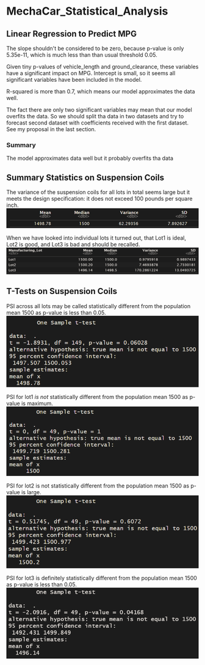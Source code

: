 # MechaCar_Statistical_Analysis

## Linear Regression to Predict MPG

The slope shouldn't be considered to be zero, because p-value is only 5.35e-11, which is much less than than usual threshold 0.05.

Given tiny p-values of vehicle_length and ground_clearance, these variables have a significant impact on MPG. Intercept is small, so it seems all significant variables have been included in the model.

R-squared is more than 0.7, which means our model approximates the data well.

The fact there are only two significant variables may mean that our model overfits the data. So we should split tha data in two datasets and try to forecast second dataset with coefficients received with the first dataset. See my proposal in the last section.

### Summary

The model approximates data well but it probably overfits tha data

## Summary Statistics on Suspension Coils

The variance of the suspension coils for all lots in total seems large but it meets the design specification: it does not exceed 100 pounds per square inch.
![](./analysis/total_summary.png)

When we have looked into individual lots it turned out, that Lot1 is ideal, Lot2 is good, and Lot3 is bad and should be recalled.
![](./analysis/lot_summary.png)

## T-Tests on Suspension Coils

PSI across all lots may be called statistically different from the population mean 1500 as p-value is less than 0.05.
![](./analysis/t_t_total.png)

PSI for lot1 *is not* statistically different from the population mean 1500 as p-value is maximum.
![](./analysis/t_t_lot1.png)

PSI for lot2 is not statistically different from the population mean 1500  as p-value is large.
![](./analysis/t_t_lot2.png)

PSI for lot3 is definitely statistically different from the population mean 1500  as p-value is less than 0.05.
![](./analysis/t_t_lot3.png)

